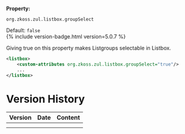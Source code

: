 **Property:**

`org.zkoss.zul.listbox.groupSelect`

Default: `false`  
{% include version-badge.html version=5.0.7 %}

Giving true on this property makes Listgroups selectable in Listbox.

```xml
<listbox>
    <custom-attributes org.zkoss.zul.listbox.groupSelect="true"/>
    ...
</listbox>
```

# Version History

| Version | Date | Content |
|---------|------|---------|
|         |      |         |
|         |      |         |
